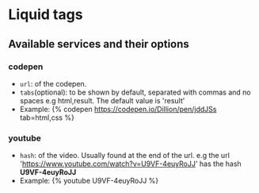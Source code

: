 # Liquid tags

## Available services and their options

### codepen

- `url`: of the codepen.
- `tabs`(optional): to be shown by default, separated with commas and no spaces e.g html,result. The default value is 'result'
- Example: {% codepen https://codepen.io/Dillion/pen/jddJSs tab=html,css %}

### youtube

- `hash`: of the video. Usually found at the end of the url. e.g the url 'https://www.youtube.com/watch?v=U9VF-4euyRoJJ' has the hash **U9VF-4euyRoJJ**
- Example: {% youtube U9VF-4euyRoJJ %}
